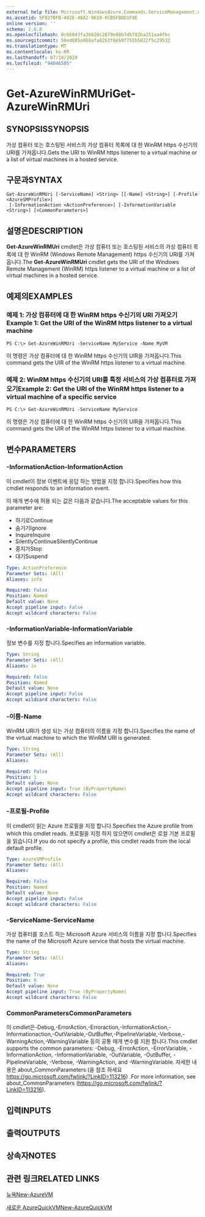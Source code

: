 ```yaml
---
external help file: Microsoft.WindowsAzure.Commands.ServiceManagement.dll-Help.xml
ms.assetid: 5F827BFB-492E-48A2-9610-0CB5FBDD1F9E
online version: ''
schema: 2.0.0
ms.openlocfilehash: 0c66043fa36620c2879e88b7dbf82ba251aa4fbc
ms.sourcegitcommit: 56ed085a868afa8263f8eb0f755b5822f5c29532
ms.translationtype: MT
ms.contentlocale: ko-KR
ms.lasthandoff: 07/18/2020
ms.locfileid: "94046505"
---
```

# <span data-ttu-id="8eafd-101">Get-AzureWinRMUri</span><span class="sxs-lookup"><span data-stu-id="8eafd-101">Get-AzureWinRMUri</span></span>

## <span data-ttu-id="8eafd-102">SYNOPSIS</span><span class="sxs-lookup"><span data-stu-id="8eafd-102">SYNOPSIS</span></span>
<span data-ttu-id="8eafd-103">가상 컴퓨터 또는 호스팅된 서비스의 가상 컴퓨터 목록에 대 한 WinRM https 수신기의 URI를 가져옵니다.</span><span class="sxs-lookup"><span data-stu-id="8eafd-103">Gets the URI to WinRM https listener to a virtual machine or a list of virtual machines in a hosted service.</span></span>

## <span data-ttu-id="8eafd-104">구문과</span><span class="sxs-lookup"><span data-stu-id="8eafd-104">SYNTAX</span></span>

```
Get-AzureWinRMUri [-ServiceName] <String> [[-Name] <String>] [-Profile <AzureSMProfile>]
 [-InformationAction <ActionPreference>] [-InformationVariable <String>] [<CommonParameters>]
```

## <span data-ttu-id="8eafd-105">설명은</span><span class="sxs-lookup"><span data-stu-id="8eafd-105">DESCRIPTION</span></span>
<span data-ttu-id="8eafd-106">**Get-AzureWinRMUri** cmdlet은 가상 컴퓨터 또는 호스팅된 서비스의 가상 컴퓨터 목록에 대 한 WinRM (Windows Remote Management) https 수신기의 URI를 가져옵니다.</span><span class="sxs-lookup"><span data-stu-id="8eafd-106">The **Get-AzureWinRMUri** cmdlet gets the URI of the Windows Remote Management (WinRM) https listener to a virtual machine or a list of virtual machines in a hosted service.</span></span>

## <span data-ttu-id="8eafd-107">예제의</span><span class="sxs-lookup"><span data-stu-id="8eafd-107">EXAMPLES</span></span>

### <span data-ttu-id="8eafd-108">예제 1: 가상 컴퓨터에 대 한 WinRM https 수신기의 URI 가져오기</span><span class="sxs-lookup"><span data-stu-id="8eafd-108">Example 1: Get the URI of the WinRM https listener to a virtual machine</span></span>
```
PS C:\> Get-AzureWinRMUri -ServiceName MyService -Name MyVM
```

<span data-ttu-id="8eafd-109">이 명령은 가상 컴퓨터에 대 한 WinRM https 수신기의 UIR을 가져옵니다.</span><span class="sxs-lookup"><span data-stu-id="8eafd-109">This command gets the UIR of the WinRM https listener to a virtual machine.</span></span>

### <span data-ttu-id="8eafd-110">예제 2: WinRM https 수신기의 URI를 특정 서비스의 가상 컴퓨터로 가져오기</span><span class="sxs-lookup"><span data-stu-id="8eafd-110">Example 2: Get the URI of the WinRM https listener to a virtual machine of a specific service</span></span>
```
PS C:\> Get-AzureWinRMUri -ServiceName MyService
```

<span data-ttu-id="8eafd-111">이 명령은 가상 컴퓨터에 대 한 WinRM https 수신기의 UIR을 가져옵니다.</span><span class="sxs-lookup"><span data-stu-id="8eafd-111">This command gets the UIR of the WinRM https listener to a virtual machine.</span></span>

## <span data-ttu-id="8eafd-112">변수</span><span class="sxs-lookup"><span data-stu-id="8eafd-112">PARAMETERS</span></span>

### <span data-ttu-id="8eafd-113">-InformationAction</span><span class="sxs-lookup"><span data-stu-id="8eafd-113">-InformationAction</span></span>
<span data-ttu-id="8eafd-114">이 cmdlet이 정보 이벤트에 응답 하는 방법을 지정 합니다.</span><span class="sxs-lookup"><span data-stu-id="8eafd-114">Specifies how this cmdlet responds to an information event.</span></span>

<span data-ttu-id="8eafd-115">이 매개 변수에 허용 되는 값은 다음과 같습니다.</span><span class="sxs-lookup"><span data-stu-id="8eafd-115">The acceptable values for this parameter are:</span></span>

- <span data-ttu-id="8eafd-116">하기로</span><span class="sxs-lookup"><span data-stu-id="8eafd-116">Continue</span></span>
- <span data-ttu-id="8eafd-117">숨기기</span><span class="sxs-lookup"><span data-stu-id="8eafd-117">Ignore</span></span>
- <span data-ttu-id="8eafd-118">Inquire</span><span class="sxs-lookup"><span data-stu-id="8eafd-118">Inquire</span></span>
- <span data-ttu-id="8eafd-119">SilentlyContinue</span><span class="sxs-lookup"><span data-stu-id="8eafd-119">SilentlyContinue</span></span>
- <span data-ttu-id="8eafd-120">중지가</span><span class="sxs-lookup"><span data-stu-id="8eafd-120">Stop</span></span>
- <span data-ttu-id="8eafd-121">대기</span><span class="sxs-lookup"><span data-stu-id="8eafd-121">Suspend</span></span>

```yaml
Type: ActionPreference
Parameter Sets: (All)
Aliases: infa

Required: False
Position: Named
Default value: None
Accept pipeline input: False
Accept wildcard characters: False
```

### <span data-ttu-id="8eafd-122">-InformationVariable</span><span class="sxs-lookup"><span data-stu-id="8eafd-122">-InformationVariable</span></span>
<span data-ttu-id="8eafd-123">정보 변수를 지정 합니다.</span><span class="sxs-lookup"><span data-stu-id="8eafd-123">Specifies an information variable.</span></span>

```yaml
Type: String
Parameter Sets: (All)
Aliases: iv

Required: False
Position: Named
Default value: None
Accept pipeline input: False
Accept wildcard characters: False
```

### <span data-ttu-id="8eafd-124">-이름</span><span class="sxs-lookup"><span data-stu-id="8eafd-124">-Name</span></span>
<span data-ttu-id="8eafd-125">WinRM URI가 생성 되는 가상 컴퓨터의 이름을 지정 합니다.</span><span class="sxs-lookup"><span data-stu-id="8eafd-125">Specifies the name of the virtual machine to which the WinRM URI is generated.</span></span>

```yaml
Type: String
Parameter Sets: (All)
Aliases: 

Required: False
Position: 1
Default value: None
Accept pipeline input: True (ByPropertyName)
Accept wildcard characters: False
```

### <span data-ttu-id="8eafd-126">-프로필</span><span class="sxs-lookup"><span data-stu-id="8eafd-126">-Profile</span></span>
<span data-ttu-id="8eafd-127">이 cmdlet이 읽는 Azure 프로필을 지정 합니다.</span><span class="sxs-lookup"><span data-stu-id="8eafd-127">Specifies the Azure profile from which this cmdlet reads.</span></span>
<span data-ttu-id="8eafd-128">프로필을 지정 하지 않으면이 cmdlet은 로컬 기본 프로필을 읽습니다.</span><span class="sxs-lookup"><span data-stu-id="8eafd-128">If you do not specify a profile, this cmdlet reads from the local default profile.</span></span>

```yaml
Type: AzureSMProfile
Parameter Sets: (All)
Aliases: 

Required: False
Position: Named
Default value: None
Accept pipeline input: False
Accept wildcard characters: False
```

### <span data-ttu-id="8eafd-129">-ServiceName</span><span class="sxs-lookup"><span data-stu-id="8eafd-129">-ServiceName</span></span>
<span data-ttu-id="8eafd-130">가상 컴퓨터를 호스트 하는 Microsoft Azure 서비스의 이름을 지정 합니다.</span><span class="sxs-lookup"><span data-stu-id="8eafd-130">Specifies the name of the Microsoft Azure service that hosts the virtual machine.</span></span>

```yaml
Type: String
Parameter Sets: (All)
Aliases: 

Required: True
Position: 0
Default value: None
Accept pipeline input: True (ByPropertyName)
Accept wildcard characters: False
```

### <span data-ttu-id="8eafd-131">CommonParameters</span><span class="sxs-lookup"><span data-stu-id="8eafd-131">CommonParameters</span></span>
<span data-ttu-id="8eafd-132">이 cmdlet은-Debug,-ErrorAction,-Erroraction,-InformationAction,-Informationaction,-OutVariable,-OutBuffer,-PipelineVariable,-Verbose,-WarningAction,-WarningVariable 등의 공통 매개 변수를 지원 합니다.</span><span class="sxs-lookup"><span data-stu-id="8eafd-132">This cmdlet supports the common parameters: -Debug, -ErrorAction, -ErrorVariable, -InformationAction, -InformationVariable, -OutVariable, -OutBuffer, -PipelineVariable, -Verbose, -WarningAction, and -WarningVariable.</span></span> <span data-ttu-id="8eafd-133">자세한 내용은 about_CommonParameters (을 참조 하세요 https://go.microsoft.com/fwlink/?LinkID=113216) .</span><span class="sxs-lookup"><span data-stu-id="8eafd-133">For more information, see about_CommonParameters (https://go.microsoft.com/fwlink/?LinkID=113216).</span></span>

## <span data-ttu-id="8eafd-134">입력</span><span class="sxs-lookup"><span data-stu-id="8eafd-134">INPUTS</span></span>

## <span data-ttu-id="8eafd-135">출력</span><span class="sxs-lookup"><span data-stu-id="8eafd-135">OUTPUTS</span></span>

## <span data-ttu-id="8eafd-136">상속자</span><span class="sxs-lookup"><span data-stu-id="8eafd-136">NOTES</span></span>

## <span data-ttu-id="8eafd-137">관련 링크</span><span class="sxs-lookup"><span data-stu-id="8eafd-137">RELATED LINKS</span></span>

[<span data-ttu-id="8eafd-138">뉴욕</span><span class="sxs-lookup"><span data-stu-id="8eafd-138">New-AzureVM</span></span>](./New-AzureVM.md)

[<span data-ttu-id="8eafd-139">새로운 AzureQuickVM</span><span class="sxs-lookup"><span data-stu-id="8eafd-139">New-AzureQuickVM</span></span>](./New-AzureQuickVM.md)


